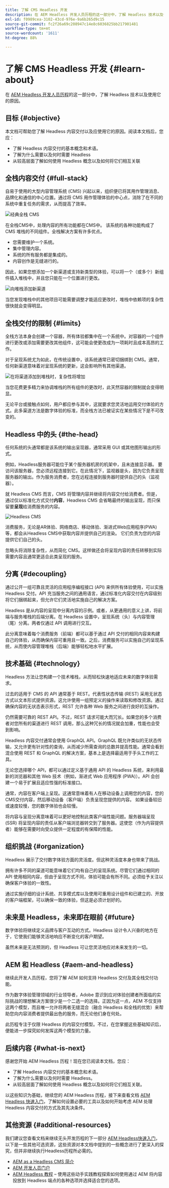 ```yaml
---
title: 了解 CMS Headless 开发
description: 在 AEM Headless 开发人员历程的这一部分中，了解 Headless 技术以及使用它的原因。
exl-id: f0989cea-3102-43cd-976e-9a6b265d9c15
source-git-commit: fc2f26a69c208947c14e8c6036825bb217901481
workflow-type: tm+mt
source-wordcount: '1611'
ht-degree: 88%

---
```


# 了解 CMS Headless 开发 {#learn-about}

在 [AEM Headless 开发人员历程](overview.md)的这一部分中，了解 Headless 技术以及使用它的原因。

## 目标 {#objective}

本文档可帮助您了解 Headless 内容交付以及应使用它的原因。阅读本文档后，您应：

* 了解 Headless 内容交付的基本概念和术语。
* 了解为什么需要以及何时需要 Headless
* 从较高层面了解如何使用 Headless 概念以及如何将它们相互关联

## 全栈内容交付 {#full-stack}

自易于使用的大型内容管理系统 (CMS) 兴起以来，组织便已将其用作管理消息、品牌化和通信的中心位置。通过将 CMS 用作管理体验的中心点，消除了在不同的系统中重复任务的需求，从而提高了效率。

![经典全栈 CMS](assets/full-stack.png)

在全栈CMS中，处理内容的所有功能都在CMS中。 该系统的各种功能构成了 CMS 堆栈的不同组件。全栈解决方案有许多优点。

* 您需要维护一个系统。
* 集中管理内容。
* 系统的所有服务都是集成的。
* 内容创作是无缝进行的。

因此，如果您想添加一个新渠道或支持新类型的体验，可以将一个（或多个）新组件插入堆栈中，并且您只能在一个位置进行更改。

![向堆栈添加新渠道](assets/adding-channel.png)

当您发现堆栈中的其他项目可能需要调整才能适应更改时，堆栈中依赖项的复杂性很快就会变得明显。

## 全栈交付的限制 {#limits}

全栈方法本身会创建一个容器，所有体验都集中在一个系统中。对容器的一个组件进行更改或添加需要更改其他组件，这可能会使更改成为一项耗时且成本高昂的工作。

对于呈现系统尤为如此，在传统设置中，该系统通常已密切捆绑到 CMS。通常，任何新渠道意味着对呈现系统的更新，这会影响所有其他渠道。

![在将渠道添加到堆栈时，复杂性将增加](assets/presentation-complexity.png)

当您花费更多精力来协调堆栈的所有组件的更改时，此天然容器的限制就会变得明显。

无论平台或接触点如何，用户都应参与其中，这就要求您灵活地运用交付体验的方式。此多渠道方法是数字体验的标准，而全栈方法已被证实在某些情况下是不可改变的。

## Headless 中的头 {#the-head}

任何系统的头通常都是该系统的输出呈现器，通常采用 GUI 或其他图形输出的形式。

例如，Headless服务器可能位于某个服务器机房的机架中，且未连接显示器。 要访问该服务器，您必须远程连接到它。在此情况下，监视器是头，因为它负责呈现服务器的输出。作为服务消费者，您在远程连接到服务器时提供自己的头（监视器）。

就 Headless CMS 而言，CMS 将管理内容并继续将内容交付给消费者。但是，通过仅以标准化方式交付&#x200B;**内容**，Headless CMS 会省略最终的输出呈现，而只保留要&#x200B;**呈现**&#x200B;给消费服务的内容。

![Headless CMS](assets/headless-cms.png)

消费服务，无论是AR体验、网络商店、移动体验、渐进式Web应用程序(PWA)等，都会从Headless CMS中获取内容并提供自己的渲染。 它们负责为您的内容提供它们自己的头。

忽略头将消除复杂性，从而简化 CMS。这样做还会将呈现内容的责任转移到实际需要内容且通常更适合此类呈现的服务。

## 分离 {#decoupling}

通过公开一组可靠且灵活的应用程序编程接口 (API) 来供所有体验使用，可以实施 Headless 交付。API 充当服务之间的通用语言，通过标准化内容交付在内容级别将它们捆绑起来，但允许它们灵活地实施自己的解决方案。

Headless 是从内容的呈现中分离内容的示例。或者，从更通用的意义上讲，将前端与服务堆栈的后端分离。在 Headless 设置中，呈现系统（头）与内容管理（尾）分离。两者仅通过 API 调用进行交互。

此分离意味着每个消费服务（前端）都可以基于通过 API 交付的相同内容来构建自己的体验，从而确保内容可重用且一致。之后，消费服务可以实施自己的呈现系统，从而使内容管理堆栈（后端）能够轻松地水平扩展。

## 技术基础 {#technology}

Headless 方法让您构建一个技术堆栈，从而轻松快速地适应未来的数字体验需求。

过去的适用于 CMS 的 API 通常基于 REST。代表性状态传输 (REST) 采用无状态方式以文本形式提供资源。这允许使用一组预定义的操作来读取和修改资源。通过确保内容的无状态表示形式，REST 允许各种 Web 服务之间进行良好的互操作。

仍然需要可靠的 REST API。不过，REST 请求可能大而冗长。如果您的多个消费者对您所有的渠道进行 REST 调用，那么这种冗长的情况就会加重，性能也会受到影响。

Headless 内容交付通常会使用 GraphQL API。GraphQL 既允许类似的无状态传输，又允许更有针对性的查询，从而减少所需查询的总数并提高性能。通常会看到混合使用 REST 和 GraphQL 的解决方案，基本上是选择最适用于手头工作的工具。

无论您选择哪个 API，都可以通过定义基于通用 API 的 Headless 系统，来利用最新的浏览器和其他 Web 技术（例如，渐进式 Web 应用程序 (PWA)）。API 会创建一个易于扩展且适应性强的标准接口。

通常，内容在客户端上呈现。这通常意味着有人在移动设备上调用您的内容，您的CMS交付内容，然后移动设备（客户端）负责呈现您提供的内容。 如果设备较旧或速度较慢，您的数字体验也会较慢。

将内容与呈现分离意味着可以更好地控制此类客户端性能问题。服务器端呈现 (SSR) 将呈现内容的责任从客户端浏览器转交到了服务器。这使您（作为内容提供者）能够在需要时向受众提供一定程度的有保障的性能。

## 组织挑战 {#organization}

Headless 展示了交付数字体验方面的灵活度。但这种灵活度本身也带来了挑战。

拥有许多不同的渠道可能意味着它们均有自己的呈现系统。尽管它们通过相同的 API 使用相同内容，但由于呈现方式不同，体验可能会有所不同。必须给予关注以确保客户体验的一致性。

通过实施仔细的设计系统、共享模式库以及使用可重用设计组件和已建立的、开放的客户端框架，可以确保一致的体验，但这是必须计划好的。

## 未来是 Headless，未来即在眼前 {#future}

数字体验将继续定义品牌与客户互动的方式。Headless 设计令人兴奋的地方在于，它使我们能够灵活地响应不断变化的客户期望。

虽然未来是无法预测的，但 Headless 可让您灵活地应对未来发生的一切。

## AEM 和 Headless {#aem-and-headless}

继续此开发人员历程，您将了解 AEM 如何支持 Headless 交付及其全栈交付功能。

作为数字体验管理领域的行业领导者，Adobe 意识到应对体验创建者所面临的实际挑战的理想解决方案很少是一个二选一的选择。正因为这一点，AEM 不仅支持这两个模型，而且唯一允许将两者无缝混合（融合 Headless 和全栈的优势）来帮助您向内容消费者提供最出色的服务，而无论他们身在何处。

此历程专注于仅限 Headless 的内容交付模型。不过，在您掌握这些基础知识后，便能进一步探究如何发挥这两个模型的力量。

## 后续内容 {#what-is-next}

感谢您开始 AEM Headless 历程！现在您已阅读本文档，您应：

* 了解 Headless 内容交付的基本概念和术语。
* 了解为什么需要以及何时需要 Headless。
* 从较高层面了解如何使用 Headless 概念以及如何将它们相互关联。

以这些知识为基础，继续您的 AEM Headless 历程，接下来查看文档 [AEM Headless 快速入门](getting-started.md)，了解如何设置必要的工具以及如何开始考虑 AEM 处理 Headless 内容交付的方式及其先决条件。

## 其他资源 {#additional-resources}

我们建议您查看文档来继续无头开发历程的下一部分 [AEM Headless快速入门](getting-started.md)，以下是一些其他可选资源，这些资源对本文档中提到的一些概念进行了更深入的探究，但并非继续执行Headless历程所必需的。

* [AEM as a Headless CMS 简介](/help/sites-developing/headless/introduction.md)
* [AEM 开发人员门户](https://experienceleague.adobe.com/landing/experience-manager/headless/developer.html?lang=zh-Hans)
* [AEM Headless 教程](https://experienceleague.adobe.com/docs/experience-manager-learn/getting-started-with-aem-headless/overview.html?lang=zh-Hans) – 使用这些动手实践教程探索如何使用通过 AEM 将内容投放到 Headless 端点的各种选项并选择适合您的选项。
